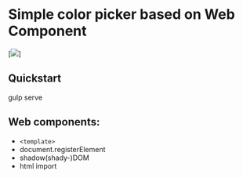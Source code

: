 # Simple color picker based on Web Component
[![](http://imagizer.imageshack.com/img661/553/JcHwYX.png)]
## Quickstart
gulp serve

## Web components:
- ```<template>```
- document.registerElement
- shadow(shady-)DOM
- html import
